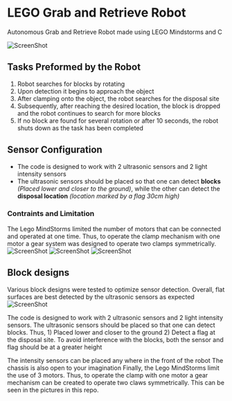 # LEGO Grab and Retrieve Robot
Autonomous Grab and Retrieve Robot made using LEGO Mindstorms and C

![ScreenShot](https://raw.githubusercontent.com/ShahzaibGill/Autonomous-Robot/blob/master/Lego%20Robot%20Pictures/full%20robot%202.jpg)

## Tasks Preformed by the Robot
1. Robot searches for blocks by rotating
2. Upon detection it begins to approach the object
3. After clamping onto the object, the robot searches for the disposal site
4. Subsequently, after reaching the desired location, the block is dropped and the robot continues to search for more blocks
6. If no block are found for several rotation or after 10 seconds, the robot shuts down as the task has been completed

## Sensor Configuration
* The code is designed to work with 2 ultrasonic sensors and 2 light intensity sensors
* The ultrasonic sensors should be placed so that one can detect **blocks** _(Placed lower and closer to the ground)_, while the other can detect the **disposal location** _(location marked by a flag 30cm high)_

### Contraints and Limitation 
The Lego MindStorms limited the number of motors that can be connected and operated at one time. Thus, to operate the clamp mechanism with one motor
a gear system was designed to operate two clamps symmetrically. <br />
![ScreenShot](https://raw.githubusercontent.com/ShahzaibGill/Autonomous-Robot/blob/master/Lego%20Robot%20Pictures/Clamping%20mechanism%202.jpg)
![ScreenShot](https://raw.githubusercontent.com/ShahzaibGill/Autonomous-Robot/blob/master/Lego%20Robot%20Pictures/Clamping%20mechanism.jpg)
![ScreenShot](https://raw.githubusercontent.com/ShahzaibGill/Autonomous-Robot/blob/master/Lego%20Robot%20Pictures/robot%20after%20clamp%20.jpg)

## Block designs
Various block designs were tested to optimize sensor detection. Overall, flat surfaces are best detected by the ultrasonic sensors as expected
![ScreenShot](https://raw.githubusercontent.com/ShahzaibGill/Autonomous-Robot/blob/master/Lego%20Robot%20Pictures/various%20clamp%20designs.jpg)


The code is designed to work with 2 ultrasonic sensors and 2 light intensity sensors.
The ultrasonic sensors should be placed so that one can detect blocks.
Thus, 1) Placed lower and closer to the ground
      2) Detect a flag at the disposal site. To avoid interference with the blocks, both the
         sensor and flag should be at a greater height

The intensity sensors can be placed any where in the front of the robot
The chassis is also open to your imagination
Finally, the Lego MindStorms limit the use of 3 motors. Thus, to operate the clamp with one motor
a gear mechanism can be created to operate two claws symmetrically. This can be seen in the pictures 
in this repo.

